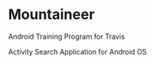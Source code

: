 Mountaineer
===========

Android Training Program for Travis

Activity Search Application for Android OS